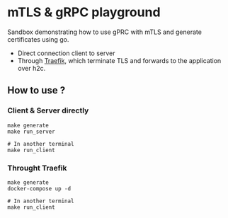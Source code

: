 # mTLS & gRPC playground

Sandbox demonstrating how to use gPRC with mTLS and generate certificates using go.

- Direct connection client to server
- Through [Traefik](https://traefik.io), which terminate TLS and forwards to the application over h2c.

## How to use ?

### Client & Server directly
```
make generate
make run_server

# In another terminal
make run_client
```

### Throught Traefik

```
make generate
docker-compose up -d

# In another terminal
make run_client
```
